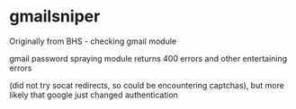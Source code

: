 # gmailsniper
Originally from BHS - checking gmail module

gmail password spraying module returns 400 errors and other entertaining errors

(did not try socat redirects, so could be encountering captchas), but more likely that google just changed authentication 
